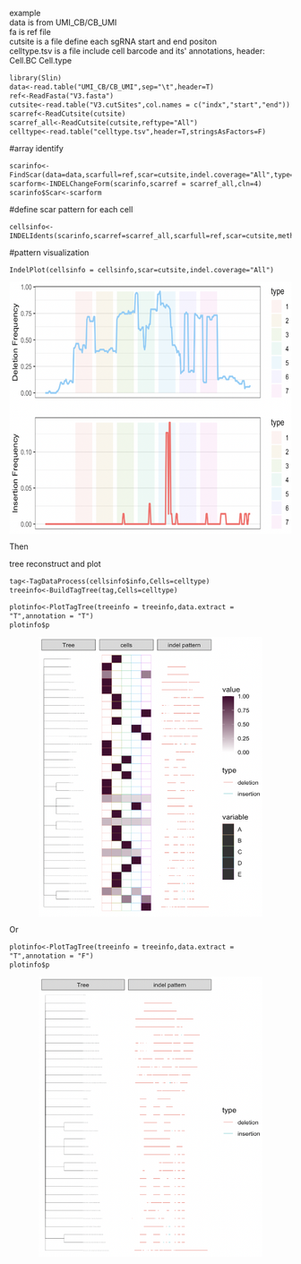 example<br />
data is from UMI_CB/CB_UMI<br />
fa is ref file<br />
cutsite is a file define each sgRNA start and end positon<br />
celltype.tsv is a file include cell barcode and its' annotations, header: Cell.BC Cell.type

```
library(Slin)
data<-read.table("UMI_CB/CB_UMI",sep="\t",header=T)
ref<-ReadFasta("V3.fasta")
cutsite<-read.table("V3.cutSites",col.names = c("indx","start","end"))
scarref<-ReadCutsite(cutsite)
scarref_all<-ReadCutsite(cutsite,reftype="All")
celltype<-read.table("celltype.tsv",header=T,stringsAsFactors=F)
```

#array identify<br />
```
scarinfo<-FindScar(data=data,scarfull=ref,scar=cutsite,indel.coverage="All",type="test",cln=8)
scarform<-INDELChangeForm(scarinfo,scarref = scarref_all,cln=4)
scarinfo$Scar<-scarform
```
#define scar pattern for each cell<br />
```
cellsinfo<-INDELIdents(scarinfo,scarref=scarref_all,scarfull=ref,scar=cutsite,method.use="umi.num",indel.coverage="All",cln=4)
```

#pattern visualization <br />
```
IndelPlot(cellsinfo = cellsinfo,scar=cutsite,indel.coverage="All")
```
<p align="center">
<img src="https://github.com/mana-W/scar-barcode/blob/main/image/Indel_pattern.png" width = "620" height = "450" align=center />
</p >
Then <br />

tree reconstruct and plot
```
tag<-TagDataProcess(cellsinfo$info,Cells=celltype)
treeinfo<-BuildTagTree(tag,Cells=celltype)
```
```
plotinfo<-PlotTagTree(treeinfo = treeinfo,data.extract = "T",annotation = "T")
plotinfo$p
```
<p align="center">
<img src="https://github.com/mana-W/scar-barcode/blob/main/image/tree_tag_pattern.png" width = "400" height = "500" align=center />
</p >

Or <br />

```
plotinfo<-PlotTagTree(treeinfo = treeinfo,data.extract = "T",annotation = "F")
plotinfo$p
```
<p align="center">
<img src="https://github.com/mana-W/scar-barcode/blob/main/image/tree_pattern.png" width = "400" height = "500" align=center />
</p >
